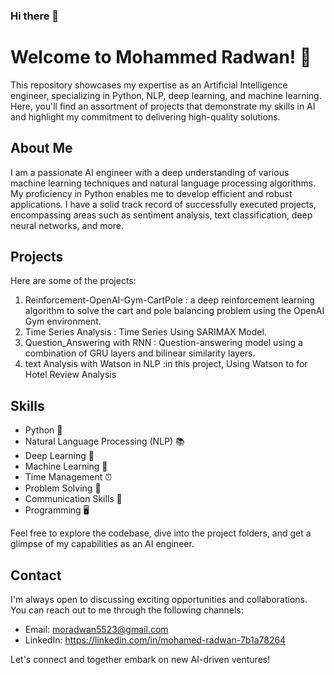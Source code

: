 ### Hi there 👋
# Welcome to Mohammed Radwan! 🚀

This repository showcases my expertise as an Artificial Intelligence engineer, specializing in Python, NLP, deep learning, and machine learning. Here, you'll find an assortment of projects that demonstrate my skills in AI and highlight my commitment to delivering high-quality solutions.

## About Me

I am a passionate AI engineer with a deep understanding of various machine learning techniques and natural language processing algorithms. My proficiency in Python enables me to develop efficient and robust applications. I have a solid track record of successfully executed projects, encompassing areas such as sentiment analysis, text classification, deep neural networks, and more.

## Projects

Here are some of the projects:

1. Reinforcement-OpenAI-Gym-CartPole : a deep reinforcement learning algorithm to solve the cart and pole balancing problem using the OpenAI Gym environment.
2. Time Series Analysis : Time Series Using SARIMAX Model.
3. Question_Answering with RNN : Question-answering model using a combination of GRU layers and bilinear similarity layers.
4. text Analysis with Watson in NLP :in this project, Using Watson to for Hotel Review Analysis 
   

## Skills

- Python 🐍
- Natural Language Processing (NLP) 📚
- Deep Learning 🧠
- Machine Learning 🤖
- Time Management ⏰
- Problem Solving 🧩
- Communication Skills 💬
- Programming 🖥️

Feel free to explore the codebase, dive into the project folders, and get a glimpse of my capabilities as an AI engineer.

## Contact

I'm always open to discussing exciting opportunities and collaborations. You can reach out to me through the following channels:

- Email: moradwan5523@gmail.com
- LinkedIn: https://linkedin.com/in/mohamed-radwan-7b1a78264

Let's connect and together embark on new AI-driven ventures!


